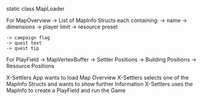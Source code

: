 static class MapLoader

For MapOverview
-> List of MapInfo Structs each containing:
	-> name
	-> dimensions
	-> player limit
	-> resource preset
	
	-> campaign flag
	-> quest text
	-> quest tip

For PlayField
-> MapVertexBuffer
-> Settler Positions
-> Building Positions
-> Resource Positions

X-Settlers App wants to load Map Overview
X-Settlers selects one of the MapInfo Structs and wants to show further Information
X-Settlers uses the MapInfo to create a PlayField and run the Game